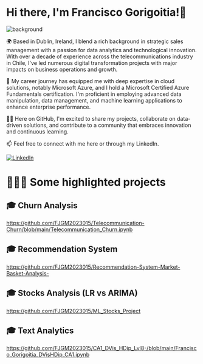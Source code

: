 # Hi there, I'm Francisco Gorigoitia!👋

![background](https://github.com/FJGM2023015/FJGM2023015/assets/145473325/bdc54944-e426-4d0c-acd7-ccd094afb6eb)

🌍 Based in Dublin, Ireland, I blend a rich background in strategic sales management with a passion for data analytics and technological innovation. With over a decade of experience across the telecommunications industry in Chile, I've led numerous digital transformation projects with major impacts on business operations and growth.

💼 My career journey has equipped me with deep expertise in cloud solutions, notably Microsoft Azure, and I hold a Microsoft Certified Azure Fundamentals certification. I'm proficient in employing advanced data manipulation, data management, and machine learning applications to enhance enterprise performance.

👨‍💻 Here on GitHub, I'm excited to share my projects, collaborate on data-driven solutions, and contribute to a community that embraces innovation and continuous learning.

📫 Feel free to connect with me here or through my LinkedIn.

[![LinkedIn](https://img.shields.io/badge/LinkedIn-blue)](https://www.linkedin.com/in/franciscogorigoitia)

# 👨🏼‍💻 Some highlighted projects

## 🎓 Churn Analysis
https://github.com/FJGM2023015/Telecommunication-Churn/blob/main/Telecommunication_Churn.ipynb

## 🎓 Recommendation System 
https://github.com/FJGM2023015/Recommendation-System-Market-Basket-Analysis-

## 🎓 Stocks Analysis (LR vs ARIMA)
https://github.com/FJGM2023015/ML_Stocks_Project

## 🎓 Text Analytics
https://github.com/FJGM2023015/CA1_DVis_HDip_Lvl8-/blob/main/Francisco_Gorigoitia_DVisHDip_CA1.ipynb
<!--
**FJGM2023015/FJGM2023015** is a ✨ _special_ ✨ repository because its `README.md` (this file) appears on your GitHub profile.

Here are some ideas to get you started:

- 🔭 I’m currently working on ...
- 🌱 I’m currently learning ...
- 👯 I’m looking to collaborate on ...
- 🤔 I’m looking for help with ...
- 💬 Ask me about ...
- 📫 How to reach me: ...
- 😄 Pronouns: ...
- ⚡ Fun fact: ...
-->
